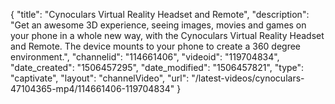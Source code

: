 {
    "title": "Cynoculars Virtual Reality Headset and Remote",
    "description": "Get an awesome 3D experience, seeing images, movies and games on your phone in a whole new way, with the Cynoculars Virtual Reality Headset and Remote. The device mounts to your phone to create a 360 degree environment.",
    "channelid": "114661406",
    "videoid": "119704834",
    "date_created": "1506457295",
    "date_modified": "1506457821",
    "type": "captivate",
    "layout": "channelVideo",
    "url": "\/latest-videos\/cynoculars-47104365-mp4\/114661406-119704834"
}